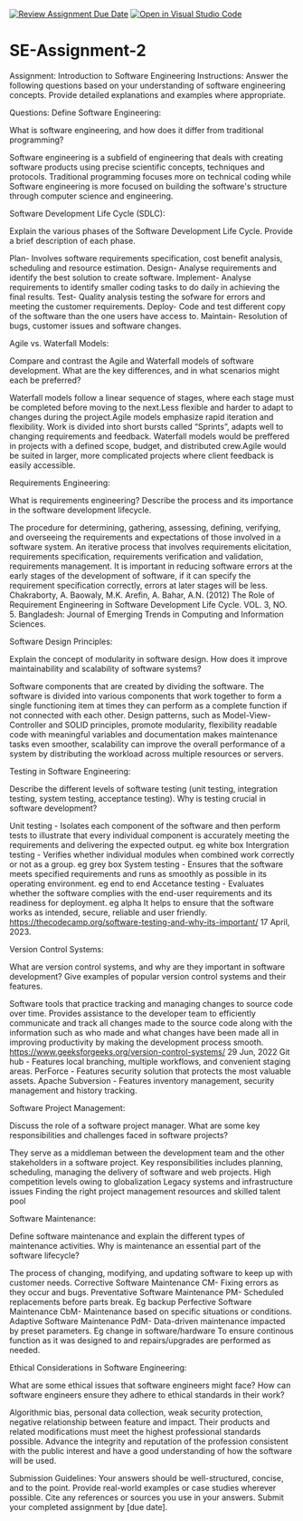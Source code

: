 [![Review Assignment Due Date](https://classroom.github.com/assets/deadline-readme-button-24ddc0f5d75046c5622901739e7c5dd533143b0c8e959d652212380cedb1ea36.svg)](https://classroom.github.com/a/-ucQIGTc)
[![Open in Visual Studio Code](https://classroom.github.com/assets/open-in-vscode-718a45dd9cf7e7f842a935f5ebbe5719a5e09af4491e668f4dbf3b35d5cca122.svg)](https://classroom.github.com/online_ide?assignment_repo_id=15221107&assignment_repo_type=AssignmentRepo)
# SE-Assignment-2
Assignment: Introduction to Software Engineering
Instructions:
Answer the following questions based on your understanding of software engineering concepts. Provide detailed explanations and examples where appropriate.

Questions:
Define Software Engineering:

What is software engineering, and how does it differ from traditional programming?

Software engineering is a subfield of engineering that deals with creating software products using precise scientific concepts, techniques and protocols. 
Traditional programming focuses more on technical coding while Software engineering is more focused on building the software's structure through computer science and engineering.

Software Development Life Cycle (SDLC):

Explain the various phases of the Software Development Life Cycle. Provide a brief description of each phase.

Plan- Involves software requirements specification, cost benefit analysis, scheduling and resource estimation.
Design- Analyse requirements and identify the best solution to create software.
Implement- Analyse requirements to identify smaller coding tasks to do daily in achieving the final results.
Test- Quality analysis testing the sofware for errors and meeting the customer requirements.
Deploy- Code and test different copy of the software than the one users have access to.
Maintain- Resolution of bugs, customer issues and software changes.


Agile vs. Waterfall Models:

Compare and contrast the Agile and Waterfall models of software development. What are the key differences, and in what scenarios might each be preferred?

Waterfall models follow a linear sequence of stages, where each stage must be completed before moving to the next.Less flexible and harder to adapt to changes during the project.Agile models emphasize rapid iteration and flexibility. Work is divided into short bursts called “Sprints”, adapts well to changing requirements and feedback. Waterfall models would be preffered in projects with a defined scope, budget, and distributed crew.Agile would be suited in larger, more complicated projects where client feedback is easily accessible. 


Requirements Engineering:

What is requirements engineering? Describe the process and its importance in the software development lifecycle.

The procedure for determining, gathering, assessing, defining, verifying, and overseeing the requirements and expectations of those involved in a software system. An iterative process that involves requirements elicitation, requirements specification, requirements verification and validation, requirements management.
It is important in reducing software errors at the early stages of the development of software, if it can specify the requirement specification correctly, errors at later stages will be less. Chakraborty, A. Baowaly, M.K. Arefin, A. Bahar, A.N. (2012) The Role of Requirement Engineering in Software Development Life Cycle. VOL. 3, NO. 5. Bangladesh: Journal of Emerging Trends in Computing and Information Sciences.


Software Design Principles:

Explain the concept of modularity in software design. How does it improve maintainability and scalability of software systems?

Software components that are created by dividing the software. The software is divided into various components that work together to form a single functioning item at times they can perform as a complete function if not connected with each other.
Design patterns, such as Model-View-Controller and SOLID principles, promote modularity, flexibility readable code with meaningful variables and documentation makes maintenance tasks even smoother, scalability can improve the overall performance of a system by distributing the workload across multiple resources or servers.


Testing in Software Engineering:

Describe the different levels of software testing (unit testing, integration testing, system testing, acceptance testing). Why is testing crucial in software development?

Unit testing - Isolates each component of the software and then perform tests to illustrate that every individual component is accurately meeting the requirements and delivering the expected output. eg white box
Intergration testing - Verifies whether individual modules when combined work correctly or not as a group. eg grey box
System testing - Ensures that the software meets specified requirements and runs as smoothly as possible in its operating environment. eg end to end
Accetance testing - Evaluates whether the software complies with the end-user requirements and its readiness for deployment. eg alpha
It helps to ensure that the software works as intended, secure, reliable and user friendly. https://thecodecamp.org/software-testing-and-why-its-important/ 17 April, 2023.


Version Control Systems:

What are version control systems, and why are they important in software development? Give examples of popular version control systems and their features.

Software tools that practice tracking and managing changes to source code over time.
Provides assistance to the developer team to efficiently communicate and track all changes made to the source code along with the information such as who made and what changes have been made all in improving productivity by making the development process smooth. https://www.geeksforgeeks.org/version-control-systems/ 29 Jun, 2022
Git hub - Features local branching, multiple workflows, and convenient staging areas.
PerForce - Features security solution that protects the most valuable assets.
Apache Subversion - Features inventory management, security management and history tracking.

Software Project Management:

Discuss the role of a software project manager. What are some key responsibilities and challenges faced in software projects?

They serve as a middleman between the development team and the other stakeholders in a software project.
Key responsibilities includes planning, scheduling, managing the delivery of software and web projects.
High competition levels owing to globalization
Legacy systems and infrastructure issues
Finding the right project management resources and skilled talent pool

Software Maintenance:

Define software maintenance and explain the different types of maintenance activities. Why is maintenance an essential part of the software lifecycle?

The process of changing, modifying, and updating software to keep up with customer needs.
Corrective Software Maintenance CM- Fixing errors as they occur and bugs.
Preventative Software Maintenance PM- Scheduled replacements before parts break. Eg backup
Perfective Software Maintenance CbM- Maintenance based on specific situations or conditions.
Adaptive Software Maintenance PdM- Data-driven maintenance impacted by preset parameters. Eg change in software/hardware
To ensure continous function as it was designed to and repairs/upgrades are performed as needed.


Ethical Considerations in Software Engineering:

What are some ethical issues that software engineers might face? How can software engineers ensure they adhere to ethical standards in their work?

Algorithmic bias, personal data collection, weak security protection, negative relationship between feature and impact.
Their products and related modifications must meet the highest professional standards possible. Advance the integrity and reputation of the profession consistent with the public interest and have a good understanding of how the software will be used. 



Submission Guidelines:
Your answers should be well-structured, concise, and to the point.
Provide real-world examples or case studies wherever possible.
Cite any references or sources you use in your answers.
Submit your completed assignment by [due date].

